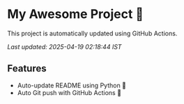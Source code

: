 # My Awesome Project 🚀

This project is automatically updated using GitHub Actions.

_Last updated: 2025-04-19 02:18:44 IST_

## Features
- Auto-update README using Python 🐍
- Auto Git push with GitHub Actions 🤖
